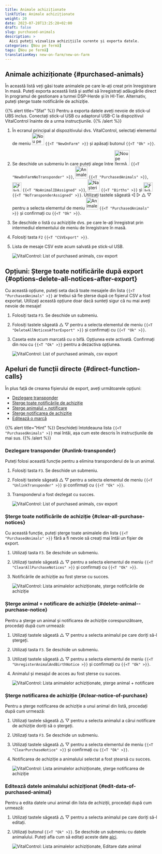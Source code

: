 ```yaml
---
title: Animale achiziționate
linkTitle: Animale achiziționate
weight: 20
date: 2023-07-28T13:25:28+02:00
draft: false
slug: purchased-animals
description: >
  Aici puteți vizualiza achizițiile curente și exporta datele.
categories: [Nou pe fermă]
tags: [Nou pe fermă]
translationKey: new-on-farm/new-on-farm
---
```

## Animale achiziționate {#purchased-animals}

În această listă veți găsi toate animalele pe care le-ați creat prin înregistrare în masă. Puteți exporta această listă și astfel să înregistrați adăugările direct în programul de gestionare a turmei DSP-Herde și în HI-Tier. Alternativ, puteți șterge toate notificările de achiziție.

{{% alert title="Sfat" %}}
Pentru a exporta datele aveți nevoie de stick-ul UBS inclus. Conectați stick-ul USB cu adaptorul USB-C la dispozitivul VitalControl înainte de a urma instrucțiunile.
{{% /alert %}}

1. În ecranul principal al dispozitivului dvs. VitalControl, selectați elementul de meniu <img src="/icons/main/new-on-farm.svg" width="40" align="bottom" alt="Nou pe fermă" /> `{{<T "NewOnFarm" >}}` și apăsați butonul `{{<T "Ok" >}}`.

2. Se deschide un submeniu în care puteți alege între <img src="/icons/registration/new-on-farm-no-transponder.svg" width="50" align="bottom" alt="Nou pe fermă, fără transponder" /> `{{<T "NewOnFarmNoTransponder" >}}`, <img src="/icons/main/new-on-farm.svg" width="40" align="bottom" alt="Animale achiziționate" /> `{{<T "PurchasedAnimals" >}}`, <img src="/icons/registration/no-eartag-number.svg" width="30" align="bottom" alt="Fără ID național al animalului" /> `{{<T "NoAnimalIDAssigned" >}}`, <img src="/icons/main/births.svg" width="40" align="bottom" alt="Nașteri" /> `{{<T "Births" >}}` și <img src="/icons/registration/no-transponder.svg" width="30" align="bottom" alt="Fără transponder atribuit" /> `{{<T "NoTransponderAssigned" >}}`. Utilizați tastele săgeată ◁ ▷ △ ▽ pentru a selecta elementul de meniu <img src="/icons/main/new-on-farm.svg" width="40" align="bottom" alt="Animale achiziționate" /> `{{<T "PurchasedAnimals" >}}` și confirmați cu `{{<T "Ok" >}}`.

3. Se deschide o listă cu achizițiile dvs. pe care le-ați înregistrat prin intermediul elementului de meniu de înregistrare în masă.


4. Folosiți tasta `F2` `{{<T "CSVExport" >}}`.

5. Lista de mesaje CSV este acum salvată pe stick-ul USB.

    ![VitalControl: List of purchased animals, csv export](../images/purchasedanimals.png "Purchased animals, csv export ")

## Opțiuni: Șterge toate notificările după export {#options-delete-all-notices-after-export}

Cu această opțiune, puteți seta dacă toate mesajele din lista `{{<T "PurchasedAnimals" >}}` ar trebui să fie șterse după ce fișierul CSV a fost exportat. Utilizați această opțiune doar dacă sunteți sigur că nu mai aveți nevoie de mesaje!

1. Folosiți tasta `F3`. Se deschide un submeniu.

2. Folosiți tastele săgeată △ ▽ pentru a selecta elementul de meniu `{{<T "DeleteAllNoticesAfterExport" >}}` și confirmați cu `{{<T "Ok" >}}`.

3. Caseta este acum marcată cu o bifă. Opțiunea este activată. Confirmați din nou cu `{{<T "Ok" >}}` pentru a dezactiva opțiunea.

    ![VitalControl: List of purchased animals, csv export](../images/delete-all.png "Delete all notices after export")    

## Apeluri de funcții directe {#direct-function-calls}

În plus față de crearea fișierului de export, aveți următoarele opțiuni:

- [Dezlegare transponder](#unlink-transponder)
- [Șterge toate notificările de achiziție](#clear-all-purchase-notices)
- [Șterge animalul + notificare](#delete-animal--purchase-notice)
- [Șterge notificarea de achiziție](#clear-notice-of-purchase)
- [Editează o marcă](#edit-data-of-purchased-animal)

{{% alert title="Hint" %}}
Deschideți întotdeauna lista `{{<T "PurchasedAnimals" >}}` mai întâi, așa cum este descris în instrucțiunile de mai sus.
{{% /alert %}}

### Dezlegare transponder {#unlink-transponder}

Puteți folosi această funcție pentru a elimina transponderul de la un animal.

1. Folosiți tasta `F3`. Se deschide un submeniu.

2. Folosiți tastele săgeată △ ▽ pentru a selecta elementul de meniu `{{<T "UnlinkTransponder" >}}` și confirmați cu `{{<T "Ok" >}}`.

3. Transponderul a fost dezlegat cu succes.

    ![VitalControl: List of purchased animals, csv export](../images/unlink-transponder.png "Purchased animals, unlink transponder")

### Șterge toate notificările de achiziție {#clear-all-purchase-notices}

Cu această funcție, puteți șterge toate animalele din lista `{{<T "PurchasedAnimals" >}}` fără a fi nevoie să creați mai întâi un fișier de export.

1. Utilizați tasta `F3`. Se deschide un submeniu.

2. Utilizați tastele săgeată △ ▽ pentru a selecta elementul de meniu `{{<T "ClearAllPurchaseNotices" >}}` și confirmați cu `{{<T "Ok" >}}`.

3. Notificările de achiziție au fost șterse cu succes.

    ![VitalControl: Lista animalelor achiziționate, șterge notificările de achiziție](../images/clear.png "Șterge toate notificările de achiziție")

### Șterge animal + notificare de achiziție {#delete-animal--purchase-notice}

Pentru a șterge un animal și notificarea de achiziție corespunzătoare, procedați după cum urmează:

1. Utilizați tastele săgeată △ ▽ pentru a selecta animalul pe care doriți să-l ștergeți.

2. Utilizați tasta `F3`. Se deschide un submeniu.

3. Utilizați tastele săgeată △ ▽ pentru a selecta elementul de meniu `{{<T "UnregisterAnimalAndBirthNotice >}}` și confirmați cu `{{<T "Ok" >}}`.

4. Animalul și mesajul de acces au fost șterse cu succes.

    ![VitalControl: Lista animalelor achiziționate, șterge animal + notificare](../images/delete.png "Șterge animal + notificare")

### Șterge notificarea de achiziție {#clear-notice-of-purchase}

Pentru a șterge notificarea de achiziție a unui animal din listă, procedați după cum urmează:

1. Utilizați tastele săgeată △ ▽ pentru a selecta animalul a cărui notificare de achiziție doriți să o ștergeți.

2. Utilizați tasta `F3`. Se deschide un submeniu.

3. Utilizați tastele săgeată △ ▽ pentru a selecta elementul de meniu `{{<T "ClearPurchaseNotice" >}}` și confirmați cu `{{<T "Ok" >}}`.

4. Notificarea de achiziție a animalului selectat a fost ștearsă cu succes.

    ![VitalControl: Lista animalelor achiziționate, șterge notificarea de achiziție](../images/clearnotice.png "Șterge notificarea de achiziție")

### Editează datele animalului achiziționat {#edit-data-of-purchased-animal}

Pentru a edita datele unui animal din lista de achiziții, procedați după cum urmează:

1. Utilizați tastele săgeată △ ▽ pentru a selecta animalul pe care doriți să-l editați.

2. Utilizați butonul `{{<T "Ok" >}}`. Se deschide un submeniu cu datele animalului. Puteți afla cum să editați aceste date [aici](/en/docs/actions/edit/#edit-animal-data).


    ![VitalControl: Lista animalelor achiziționate, Editare date animal](../images/edit.png "Editare date ale animalului achiziționat")
